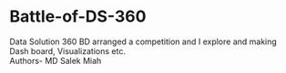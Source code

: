 # Battle-of-DS-360
Data Solution 360 BD arranged a competition and I explore and making Dash board, Visualizations etc. 
<br>
Authors- MD Salek Miah
